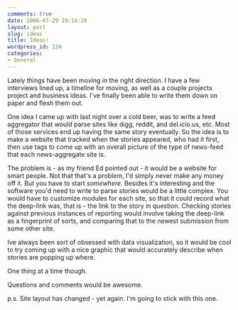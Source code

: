 ```yaml
---
comments: true
date: 2006-07-29 19:14:20
layout: post
slug: ideas
title: Ideas!
wordpress_id: 124
categories:
- General
---
```


Lately things have been moving in the right direction. I have a few interviews lined up, a timeline for moving, as well as a couple projects project and business ideas. I've finally been able to write them down on paper and flesh them out.

One idea I came up with last night over a cold beer, was to write a feed aggregator that would parse sites like digg, reddit, and del.icio.us, etc. Most of those services end up having the same story eventually. So the idea is to make a website that tracked when the stories appeared, who had it first, then use tags to come up with an overall picture of the type of news-feed that each news-aggregate site is.

The problem is - as my friend Ed pointed out - it would be a website for smart people. Not that that's a problem, I'd simply never make any money off it. But you have to start *somewhere*. Besides it's interesting and the software you'd need to write to parse stories would be a little complex. You would have to customize modules for each site, so that it could record what the deep-link was, that is - the link to the story in question. Checking stories against previous instances of reporting would involve taking the deep-link as a fingerprint of sorts, and comparing that to the newest submission from some other site.

Ive always been sort of obsessed with data visualization, so it would be cool to try coming up with a nice graphic that would accurately describe when stories are popping up where.

One thing at a time though.

Questions and comments would be awesome.

p.s. Site layout has changed - yet again. I'm going to stick with this one.
